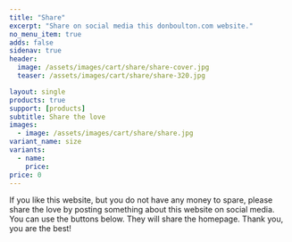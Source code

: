 ```yaml
---
title: "Share"
excerpt: "Share on social media this donboulton.com website."
no_menu_item: true
adds: false
sidenav: true
header:
  image: /assets/images/cart/share/share-cover.jpg
  teaser: /assets/images/cart/share/share-320.jpg

layout: single
products: true
support: [products]
subtitle: Share the love
images:
  - image: /assets/images/cart/share/share.jpg
variant_name: size
variants:
  - name:
    price:
price: 0
---
```


If you like this website, but you do not have any money to spare, please share the love by posting something about this website on social media. You can use the buttons below. They will share the homepage. Thank you, you are the best!